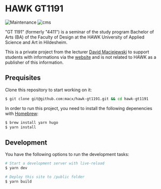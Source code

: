 # HAWK GT1191

![Maintenance](https://img.shields.io/maintenance/yes/2021)
![cms](https://img.shields.io/badge/cms-hugo-orange)

"GT 1191" (formerly "4411") is a seminar of the study program Bachelor of Arts (BA) of the Faculty of Design at the HAWK University of Applied Science and Art in Hildesheim.

This is a private project from the lecturer [David Maciejewski](https://macx.io) to support students with informations via the [website](https://hawk-gt1191.de) and is not related to HAWK as a publisher of this information.

## Prequisites

Clone this repository to start working on it:

```sh
$ git clone git@github.com:macx/hawk-gt1191.git && cd hawk-gt1191
```

In order to run this project, you need to install the following depenencies with [Homebrew](https://brew.sh/index_de):

```sh
$ brew install yarn hugo
$ yarn install
```

## Development

You have the following options to run the development tasks:

```sh
# Start a development server with live-reload
$ yarn dev

# Deploy this site to /public folder
$ yarn build
```

